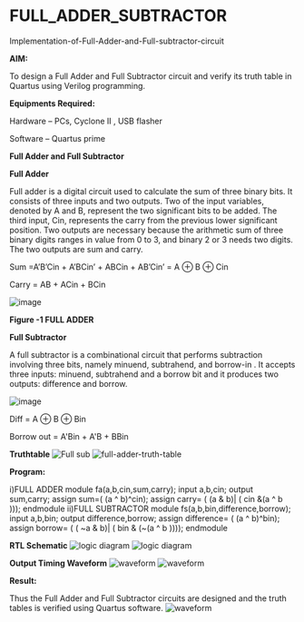 # FULL_ADDER_SUBTRACTOR

Implementation-of-Full-Adder-and-Full-subtractor-circuit

**AIM:**

To design a Full Adder and Full Subtractor circuit and verify its truth table in Quartus using Verilog programming.

**Equipments Required:**

Hardware – PCs, Cyclone II , USB flasher

Software – Quartus prime

**Full Adder and Full Subtractor**

**Full Adder**

Full adder is a digital circuit used to calculate the sum of three binary bits. It consists of three inputs and two outputs. Two of the input variables, denoted by A and B, represent the two significant bits to be added. The third input, Cin, represents the carry from the previous lower significant position. Two outputs are necessary because the arithmetic sum of three binary digits ranges in value from 0 to 3, and binary 2 or 3 needs two digits. The two outputs are sum and carry.

Sum =A’B’Cin + A’BCin’ + ABCin + AB’Cin’ = A ⊕ B ⊕ Cin 

Carry = AB + ACin + BCin

![image](https://github.com/naavaneetha/FULL_ADDER_SUBTRACTOR/assets/154305477/0f30ba51-5ffb-4198-845f-18e054f675e7)

**Figure -1 FULL ADDER**

**Full Subtractor**

A full subtractor is a combinational circuit that performs subtraction involving three bits, namely minuend, subtrahend, and borrow-in . It accepts three inputs: minuend, subtrahend and a borrow bit and it produces two outputs: difference and borrow.

![image](https://github.com/naavaneetha/FULL_ADDER_SUBTRACTOR/assets/154305477/02b24f51-ab51-4304-9ad6-7b81ffc1ead5)

Diff = A ⊕ B ⊕ Bin 

Borrow out = A'Bin + A'B + BBin

**Truthtable**
![Full sub](https://github.com/user-attachments/assets/1fbb9823-e118-465b-886c-9bd201515c87)
![full-adder-truth-table](https://github.com/user-attachments/assets/b7127e4c-8b08-4fc1-92e0-c5e3795d5622)



**Program:**

i)FULL ADDER
module fa(a,b,cin,sum,carry);
input a,b,cin;
output sum,carry;
assign sum=( (a ^ b)^cin);
assign carry= ( (a & b)| ( cin &(a ^ b )));
endmodule
ii)FULL SUBTRACTOR
module fs(a,b,bin,difference,borrow);
input a,b,bin;
output difference,borrow;
assign difference= ( (a ^ b)^bin);
assign borrow= ( ( ~a & b)| ( bin & (~(a ^ b ))));
endmodule

**RTL Schematic**
![logic diagram](https://github.com/user-attachments/assets/3f36df67-3409-448f-acb1-971cad970894)
![logic diagram](https://github.com/user-attachments/assets/b665b639-9dd0-41df-9e83-cc99df2edf65)



**Output Timing Waveform**
![waveform](https://github.com/user-attachments/assets/7d0d7274-11f5-479d-bbec-0f3c2122525d)
![waveform](https://github.com/user-attachments/assets/220e8dbd-faf2-462f-ad78-6e633f129f0e)



**Result:**

Thus the Full Adder and Full Subtractor circuits are designed and the truth tables is verified using Quartus software.
![waveform](https://github.com/user-attachments/assets/d3df3680-572e-4a11-931c-ba3b520766f4)



